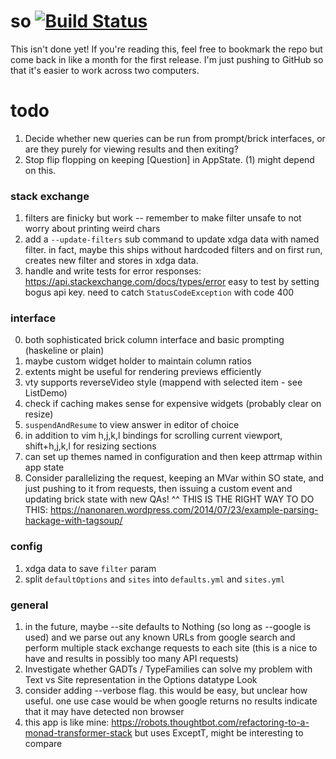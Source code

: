 # so [![Build Status](https://travis-ci.org/samtay/so.svg?branch=master)](https://travis-ci.org/samtay/so)


This isn't done yet! If you're reading this, feel free to bookmark the repo but
come back in like a month for the first release. I'm just pushing to GitHub so
that it's easier to work across two computers.

# todo

1. Decide whether new queries can be run from prompt/brick interfaces, or are
   they purely for viewing results and then exiting?
2. Stop flip flopping on keeping [Question] in AppState. (1) might depend on this.

### stack exchange
1. filters are finicky but work -- remember to make filter unsafe to not worry
   about printing weird chars
2. add a `--update-filters` sub command to update xdga data with named filter.
   in fact, maybe this ships without hardcoded filters and on first run,
   creates new filter and stores in xdga data.
5. handle and write tests for error responses:
   https://api.stackexchange.com/docs/types/error easy to test by setting bogus
   api key. need to catch `StatusCodeException` with code 400

### interface
0. both sophisticated brick column interface and basic prompting (haskeline or
   plain)
1. maybe custom widget holder to maintain column ratios
2. extents might be useful for rendering previews efficiently
3. vty supports reverseVideo style (mappend with selected item - see ListDemo)
4. check if caching makes sense for expensive widgets (probably clear on
   resize)
5. `suspendAndResume` to view answer in editor of choice
6. in addition to vim h,j,k,l bindings for scrolling current viewport,
   shift+h,j,k,l for resizing sections
7. can set up themes named in configuration and then keep attrmap within app
   state
3. Consider parallelizing the request, keeping an MVar within SO state, and
   just pushing to it from requests, then issuing a custom event and updating
   brick state with new QAs!  ^^ THIS IS THE RIGHT WAY TO DO THIS:
   https://nanonaren.wordpress.com/2014/07/23/example-parsing-hackage-with-tagsoup/

### config
1. xdga data to save `filter` param
2. split `defaultOptions` and `sites` into `defaults.yml` and `sites.yml`

### general
1. in the future, maybe --site defaults to Nothing (so long as --google is
   used) and we parse out any known URLs from google search and perform
   multiple stack exchange requests to each site (this is a nice to have and
   results in possibly too many API requests)
2. Investigate whether GADTs / TypeFamilies can solve my problem with Text vs
   Site representation in the Options datatype Look
3. consider adding --verbose flag. this would be easy, but unclear how useful.
   one use case would be when google returns no results indicate that it may
   have detected non browser
4. this app is like mine:
   https://robots.thoughtbot.com/refactoring-to-a-monad-transformer-stack but
   uses ExceptT, might be interesting to compare
